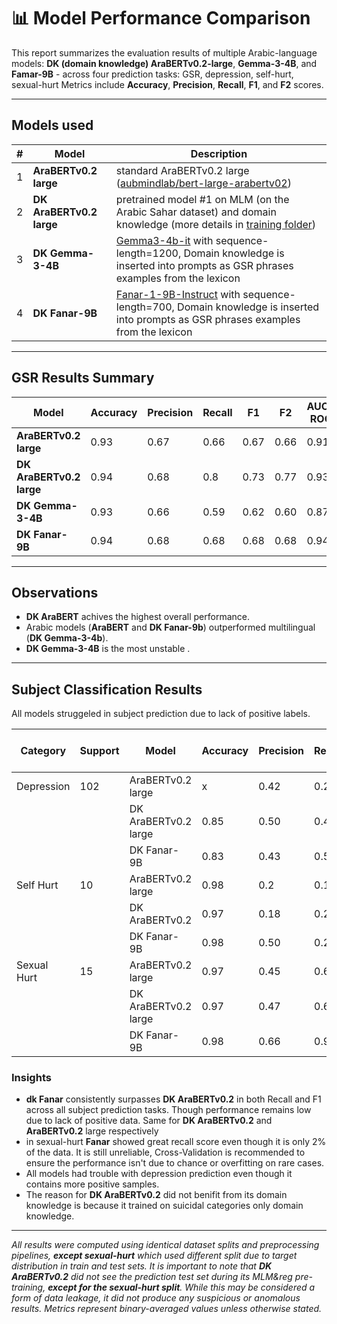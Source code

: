 # 📊 Model Performance Comparison

This report summarizes the evaluation results of multiple Arabic-language models: **DK (domain knowledge) AraBERTv0.2-large**, **Gemma-3-4B**, and **Famar-9B** - across four  prediction tasks: GSR, depression, self-hurt, sexual-hurt
Metrics include **Accuracy**, **Precision**, **Recall**, **F1**, and **F2** scores.

---
## Models used

|#| Model                    | Description |
|-|--------------------------|-------|
|1|**AraBERTv0.2 large**    |standard AraBERTv0.2 large ([aubmindlab/bert-large-arabertv02](https://huggingface.co/aubmindlab/bert-large-arabertv02))|
|2|**DK AraBERTv0.2 large** | pretrained model #1 on MLM (on the Arabic Sahar dataset) and domain knowledge (more details in [training folder](https://github.com/AyalSwaid/Mental-Health-models-Arabic/tree/main/Models/Classifiers/GSR%20Predeiction%20-%20Help%20Seeker%20Only/Training%20Code))|
|3|**DK Gemma-3-4B**        | [Gemma3-4b-it](https://huggingface.co/google/gemma-3-4b-it) with sequence-length=1200, Domain knowledge is inserted into prompts as GSR phrases examples from the lexicon|
|4|**DK Fanar-9B**          | [Fanar-1-9B-Instruct](QCRI/Fanar-1-9B-Instruct) with sequence-length=700, Domain knowledge is inserted into prompts as GSR phrases examples from the lexicon|
---

## GSR Results Summary

| Model          | Accuracy | Precision | Recall | F1  | F2 | AUC-ROC  |
|----------------|-----------|------------|--------|-----|----------|-----|
| **AraBERTv0.2 large**         | 0.93 | 0.67 | 0.66 | 0.67 | 0.66 | 0.91 |
| **DK AraBERTv0.2 large**      | 0.94 | 0.68 | 0.8 | 0.73 | 0.77 | 0.93 |
| **DK Gemma-3-4B**                | 0.93 | 0.66 | 0.59 | 0.62 | 0.60 | 0.87 |
| **DK Fanar-9B**                  | 0.94 | 0.68 | 0.68 | 0.68 | 0.68 | 0.94 |
---

## Observations

- **DK AraBERT** achives the highest overall performance.  
- Arabic models (**AraBERT** and **DK Fanar-9b**) outperformed multilingual (**DK Gemma-3-4b**).  
- **DK Gemma-3-4B** is the most unstable .

---

## Subject Classification Results
All models struggeled in subject prediction due to lack of positive labels.

| Category | Support | Model | Accuracy | Precision | Recall | F1  | F2  | ROC-AUC |
|----------|---------|--------|-----------|------------|--------|-----|----------|-----|
| Depression  | 102  | AraBERTv0.2 large | x | 0.42 | 0.24 | 0.311 | 0.26 | x |
|             |      | DK AraBERTv0.2 large     | 0.85 | 0.50 | 0.44 | 0.46 | 0.45 | 0.82 |
|             |      | DK Fanar-9B     | 0.83 | 0.43 | 0.52 | 0.47 | 0.50 | 0.79 |
|  Self Hurt  |  10  | AraBERTv0.2 large     | 0.98 | 0.2 | 0.1 | 0.13 | 0.11 | 0.87 |
|             |      | DK AraBERTv0.2 | 0.97 | 0.18 | 0.2 | 0.19 | 0.19 | 0.89 |
|             |      | DK Fanar-9B     | 0.98 | 0.50 | 0.2 | 0.28 | 0.22 | 0.87 |
| Sexual Hurt |  15  | AraBERTv0.2 large     | 0.97 | 0.45 | 0.6 | 0.51 | 0.56 | 0.86 |
|             |      | DK AraBERTv0.2 large | 0.97 | 0.47 | 0.66 | 0.55 | 0.61 | 0.9 |
|             |      | DK Fanar-9B     | 0.98 | 0.66 | 0.93 | 0.77 | 0.86 | 0.99 |

### Insights
- **dk Fanar** consistently surpasses **DK AraBERTv0.2** in both Recall and F1 across all subject prediction tasks. Though performance remains low due to lack of positive data. Same for **DK AraBERTv0.2** and **AraBERTv0.2** large respectively
- in sexual-hurt **Fanar** showed great recall score even though it is only 2% of the data. It is still unreliable, Cross-Validation is recommended to ensure the performance isn't due to chance or overfitting on rare cases.
- All models had trouble with depression prediction even though it contains more positive samples.
- The reason for **DK AraBERTv0.2** did not benifit from its domain knowledge is because it trained on suicidal categories only domain knowledge.


---

*All results were computed using identical dataset splits and preprocessing pipelines, **except sexual-hurt** which used different split due to target distribution in train and test sets.
It is important to note that **DK AraBERTv0.2** did not see the prediction test set during its MLM&reg pre-training, **except for the sexual-hurt split**. While this may be considered a form of data leakage, it did not produce any suspicious or anomalous results.
Metrics represent binary-averaged values unless otherwise stated.*













